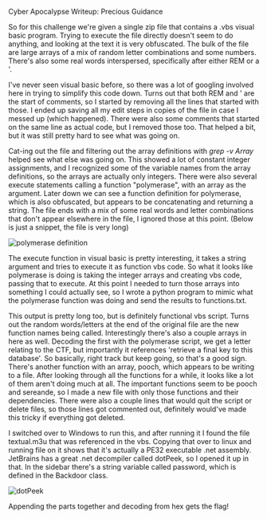 Cyber Apocalypse Writeup: Precious Guidance

So for this challenge we're given a single zip file that contains a .vbs visual basic program. Trying to execute the file directly doesn't seem to do anything, and looking at the text it is very obfuscated. The bulk of the file are large arrays of a mix of random letter combinations and some numbers. There's also some real words interspersed, specifically after either REM or a '. 

I've never seen visual basic before, so there was a lot of googling involved here in trying to simplify this code down. Turns out that both REM and ' are the start of comments, so I started by removing all the lines that started with those. I ended up saving all my edit steps in copies of the file in case I messed up (which happened). There were also some comments that started on the same line as actual code, but I removed those too. That helped a bit, but it was still pretty hard to see what was going on. 

Cat-ing out the file and filtering out the array definitions with *grep -v Array* helped see what else was going on. This showed a lot of constant integer assignments, and I recognized some of the variable names from the array definitions, so the arrays are actually only integers. There were also several execute statements calling a function "polymerase", with an array as the argument. Later down we can see a function definition for polymerase, which is also obfuscated, but appears to be concatenating and returning a string. The file ends with a mix of some real words and letter combinations that don't appear elsewhere in the file, I ignored those at this point. (Below is just a snippet, the file is very long)

![polymerase definition](https://user-images.githubusercontent.com/55161488/169716356-71c7f6d9-c2d9-443c-8601-a39a20291e5a.png)

The execute function in visual basic is pretty interesting, it takes a string argument and tries to execute it as function vbs code. So what it looks like polymerase is doing is taking the integer arrays and creating vbs code, passing that to execute. At this point I needed to turn those arrays into something I could actually see, so I wrote a python program to mimic what the polymerase function was doing and send the results to functions.txt. 

This output is pretty long too, but is definitely functional vbs script. Turns out the random words/letters at the end of the original file are the new function names being called. Interestingly there's also a couple arrays in here as well. Decoding the first with the polymerase script, we get a letter relating to the CTF, but importantly it references 'retrieve a final key to this database'. So basically, right track but keep going, so that's a good sign. There's another function with an array, pooch, which appears to be writing to a file. After looking through all the functions for a while, it looks like a lot of them aren't doing much at all. The important functions seem to be pooch and sereande, so I made a new file with only those functions and their dependencies. There were also a couple lines that would quit the script or delete files, so those lines got commented out, definitely would've made this tricky if everything got deleted.

I switched over to Windows to run this, and after running it I found the file textual.m3u that was referenced in the vbs. Copying that over to linux and running file on it shows that it's actually a PE32 executable .net assembly. JetBrains has a great .net decompiler called dotPeek, so I opened it up in that. In the sidebar there's a string variable called password, which is defined in the Backdoor class. 

![dotPeek](https://user-images.githubusercontent.com/55161488/169718184-af2a2e38-0a45-470e-8610-ca9dd3799c9c.png)

Appending the parts together and decoding from hex gets the flag!